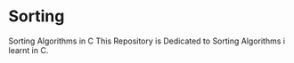 # Sorting
Sorting Algorithms in C
This Repository is Dedicated to Sorting Algorithms i learnt in C.
